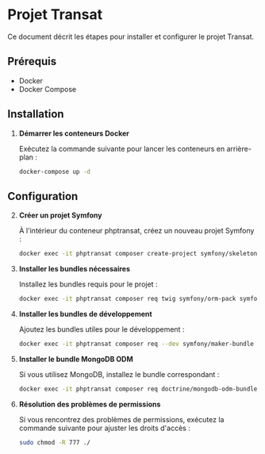 # Projet Transat

Ce document décrit les étapes pour installer et configurer le projet Transat.

## Prérequis

- Docker
- Docker Compose

## Installation

1. **Démarrer les conteneurs Docker**

   Exécutez la commande suivante pour lancer les conteneurs en arrière-plan :

   ```bash
   docker-compose up -d
## Configuration
2. **Créer un projet Symfony**

   À l'intérieur du conteneur phptransat, créez un nouveau projet Symfony :
   ```bash
   docker exec -it phptransat composer create-project symfony/skeleton ./
   ```

3. **Installer les bundles nécessaires**

    Installez les bundles requis pour le projet :

    ```bash
    docker exec -it phptransat composer req twig symfony/orm-pack symfony/asset symfony/serializer symfony/security-bundle
    ```

4. **Installer les bundles de développement**

    Ajoutez les bundles utiles pour le développement :

    ```bash
    docker exec -it phptransat composer req --dev symfony/maker-bundle doctrine/doctrine-fixtures-bundle symfony/profiler-pack
    ```

5. **Installer le bundle MongoDB ODM**

    Si vous utilisez MongoDB, installez le bundle correspondant :

    ```bash
    docker exec -it phptransat composer req doctrine/mongodb-odm-bundle
    ```

6. **Résolution des problèmes de permissions**

    Si vous rencontrez des problèmes de permissions, exécutez la commande suivante pour ajuster les droits d'accès :

    ```bash
    sudo chmod -R 777 ./
    ```
